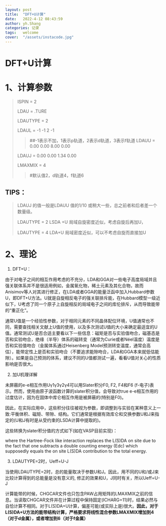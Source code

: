 ```yaml
---
layout: post
title:  "DFT+U计算"
date:   2022-4-12 08:43:59
author: yh.Shang
categories: 记录
tags:	welcome
cover:  "/assets/instacode.jpg"
---
```


#  DFT+U计算

# 1、计算参数

  >ISPIN = 2
  >
  >LDAU = .TURE
  >
  >LDAUTYPE = 2
  >
  >LDAUL = -1 -1 2 -1      
  >>##-1表示不加，1表示p轨道，2表示d轨道，3表示f轨道
  >LDAUU = 0.00 0.00 8.00 0.00
  >
  >LDAUJ =  0.00 0.00 1.34 0.00
  >
  >LMAXMIX = 4
  >> #默认值2，d轨道4，f轨道6

## TIPS：
>LDAUJ 的值一般是LDAUU 值的1/10 或稍大一些，总之前者和后者差一个数量级。
>
>LDAUTYPE = 2   LSDA +U 局域自旋密度近似，考虑自旋后再加U，
>
>LDAUTYPE = 4  LDA+U  局域密度近似，可以不考虑自旋而直接加U

# 2、理论
1. DFT+U：

由于对电子之间的相互作用考虑的不充分，LDA和GGA对一些电子高度局域并且强关联体系并不是很适用例如，金属氧化物，稀土元素及其化合物，故而Anisimov等人对其进行修正，在LDA或者GGA的能量泛函中加入Hubbard参数U，即DFT+U方法。U就是自旋相反电子的强关联排斥能，在Hubbard模型一级近似下，U考虑了同一个原子上自旋相反的局域电子之间的库伦排斥，从而导致能带的“重正化”。

通常U值是一个经验性参数，对于相同元素的不同晶体配位环境，U值通常也不同，需要查找相关文献上U值的使用，以及多次测试U值的大小来确定最适宜的U值。通常测试U是否合适主要看以下一些信息：磁矩是否与实验值吻合，磁基态是否和实验吻合，绝缘（半导）体系的磁转变（通常为Curie或者Néel温度）温度是否和实验值吻合（金属体系通过Heisenberg Model预测转变温度，通常会高估），能带定性上是否和实验吻合（不要追求能隙吻合，LDA和GGA本来就低估能隙）。如果是自己预测的体系，建议不同的U值都测试一遍，看看U值对关心的性质影响是否很大。

2. 加U机理详解

未屏蔽的e-e相互作用Uγ1γ3γ2γ4可以用Slater积分F0, F2, F4和F6 (f-电子)表示。然而，使用由原子波函数计算的slater积分值，会导致对true e-e相互作用的过度估计，因为在固体中库仑相互作用是被屏蔽的(特别是F0)。

因此，在实际应用中，这些积分往往被视为参数，即调整到与实验在某种意义上一致:平衡体积、磁矩、带隙、结构。它们通常是根据有效库仑和交换参数U和J来指定的(U和J有时是从受约束的LSDA计算中提取的)。

这些转换为slater积分值的方式如下(如在VASP目前实现)：




where the Hartree-Fock like interaction replaces the L(S)DA on site due to the fact that one subtracts a double counting energy (Edc) which supposedly equals the on site L(S)DA contribution to the total energy.


3. LDAUTYPE=2时，Ueff=U-J

当使用LDAUTYPE=2时，总的能量取决于参数U和J。因此，用不同的U和/或J来比较计算得到的总能量是没有意义的, 修正的效果和U，J同时有关，所以Ueff=U-J

计算能带的时候，CHGCAR文件也只包含PAW占用矩阵的LMAXMIX之前的信息。当读取CHGCAR文件并在计算过程中保持固定(ICHARG=11)时，结果必然与自恰计算不相同。对于L(S)DA+U计算，偏差可能(或实际上是)很大。**因此，对于L(S)DA+U方法的能带结构计算，严格要求将线性混合参数LMAXMIX增加到4（对于d金属），或者增加到6（对于f金属）**



